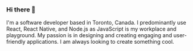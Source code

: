 ### Hi there 👋

I'm a software developer based in Toronto, Canada. I predominantly use React, React Native, and Node.js as JavaScript is my workplace and playground. My passion is in designing and creating engaging and user-friendly applications. I am always looking to create something cool.
